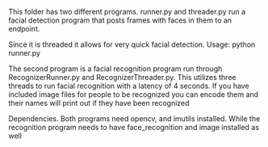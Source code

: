 This folder has two different programs. runner.py and threader.py run a facial detection program that posts frames with faces in them to an endpoint.

Since it is threaded it allows for very quick facial detection. Usage: python runner.py

The second program is a facial recognition program run through RecognizerRunner.py and RecognizerThreader.py. This utilizes three threads to run facial recognition with a latency of 4 seconds. If you have included image files for people to be recognized you can encode them and their names will print out if they have been recognized

Dependencies. Both programs need opencv, and imutils installed. While the recognition program needs to have face_recognition and image installed as well
